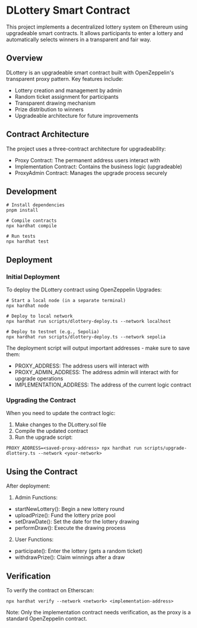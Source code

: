 # DLottery Smart Contract
This project implements a decentralized lottery system on Ethereum using upgradeable smart contracts. It allows participants to enter a lottery and automatically selects winners in a transparent and fair way.

## Overview
DLottery is an upgradeable smart contract built with OpenZeppelin's transparent proxy pattern. Key features include:

- Lottery creation and management by admin
- Random ticket assignment for participants
- Transparent drawing mechanism
- Prize distribution to winners
- Upgradeable architecture for future improvements

## Contract Architecture
The project uses a three-contract architecture for upgradeability:

- Proxy Contract: The permanent address users interact with
- Implementation Contract: Contains the business logic (upgradeable)
- ProxyAdmin Contract: Manages the upgrade process securely

## Development
```shell
# Install dependencies
pnpm install

# Compile contracts
npx hardhat compile

# Run tests
npx hardhat test
```

## Deployment
### Initial Deployment
To deploy the DLottery contract using OpenZeppelin Upgrades:
```shell
# Start a local node (in a separate terminal)
npx hardhat node

# Deploy to local network
npx hardhat run scripts/dlottery-deploy.ts --network localhost

# Deploy to testnet (e.g., Sepolia)
npx hardhat run scripts/dlottery-deploy.ts --network sepolia
```

The deployment script will output important addresses - make sure to save them:
- PROXY_ADDRESS: The address users will interact with
- PROXY_ADMIN_ADDRESS: The address admin will interact with for upgrade operations
- IMPLEMENTATION_ADDRESS: The address of the current logic contract

### Upgrading the Contract
When you need to update the contract logic:

1. Make changes to the DLottery.sol file
2. Compile the updated contract
3. Run the upgrade script:
```shell
PROXY_ADDRESS=<saved-proxy-address> npx hardhat run scripts/upgrade-dlottery.ts --network <your-network>
```

## Using the Contract
After deployment:
1. Admin Functions:
- startNewLottery(): Begin a new lottery round
- uploadPrize(): Fund the lottery prize pool
- setDrawDate(): Set the date for the lottery drawing
- performDraw(): Execute the drawing process
2. User Functions:
- participate(): Enter the lottery (gets a random ticket)
- withdrawPrize(): Claim winnings after a draw

## Verification
To verify the contract on Etherscan:
```shell
npx hardhat verify --network <network> <implementation-address>
```

Note: Only the implementation contract needs verification, as the proxy is a standard OpenZeppelin contract.